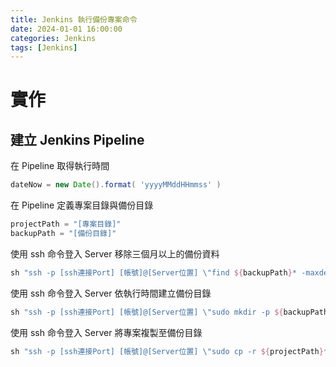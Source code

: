 ```yaml
---
title: Jenkins 執行備份專案命令
date: 2024-01-01 16:00:00
categories: Jenkins
tags: [Jenkins]
---
```


# 實作

## 建立 Jenkins Pipeline

在 Pipeline 取得執行時間
```groovy
dateNow = new Date().format( 'yyyyMMddHHmmss' )
```

<!--more-->

在 Pipeline 定義專案目錄與備份目錄
```groovy
projectPath = "[專案目錄]"
backupPath = "[備份目錄]"
```

使用 ssh 命令登入 Server 移除三個月以上的備份資料
```groovy
sh "ssh -p [ssh連接Port] [帳號]@[Server位置] \"find ${backupPath}* -maxdepth 0 -type d -ctime +90 2>/dev/null | sudo xargs -r rm -rf \""
```

使用 ssh 命令登入 Server 依執行時間建立備份目錄
```groovy
sh "ssh -p [ssh連接Port] [帳號]@[Server位置] \"sudo mkdir -p ${backupPath}${dateNow} \""
```

使用 ssh 命令登入 Server 將專案複製至備份目錄
```groovy
sh "ssh -p [ssh連接Port] [帳號]@[Server位置] \"sudo cp -r ${projectPath}* ${backupPath}${dateNow}/ \""
```
